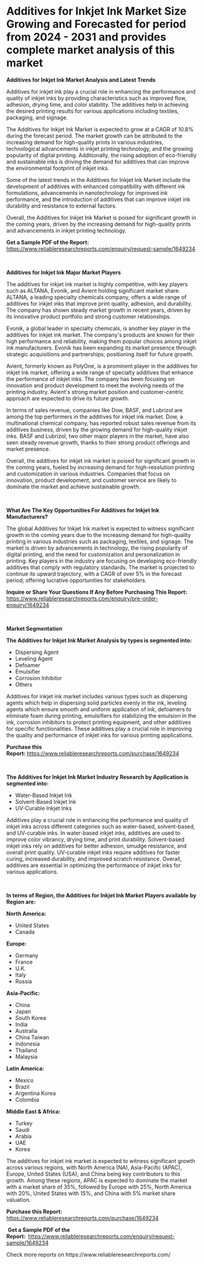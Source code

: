 <p><h1>Additives for Inkjet Ink Market Size Growing and Forecasted for period from 2024 - 2031 and provides complete market analysis of this market</h1></p><p><strong>Additives for Inkjet Ink Market Analysis and Latest Trends</strong></p>
<p><p>Additives for inkjet ink play a crucial role in enhancing the performance and quality of inkjet inks by providing characteristics such as improved flow, adhesion, drying time, and color stability. The additives help in achieving the desired printing results for various applications including textiles, packaging, and signage.</p><p>The Additives for Inkjet Ink Market is expected to grow at a CAGR of 10.8% during the forecast period. The market growth can be attributed to the increasing demand for high-quality prints in various industries, technological advancements in inkjet printing technology, and the growing popularity of digital printing. Additionally, the rising adoption of eco-friendly and sustainable inks is driving the demand for additives that can improve the environmental footprint of inkjet inks.</p><p>Some of the latest trends in the Additives for Inkjet Ink Market include the development of additives with enhanced compatibility with different ink formulations, advancements in nanotechnology for improved ink performance, and the introduction of additives that can improve inkjet ink durability and resistance to external factors.</p><p>Overall, the Additives for Inkjet Ink Market is poised for significant growth in the coming years, driven by the increasing demand for high-quality prints and advancements in inkjet printing technology.</p></p>
<p><strong>Get a Sample PDF of the Report:&nbsp;</strong> <a href="https://www.reliableresearchreports.com/enquiry/request-sample/1649234">https://www.reliableresearchreports.com/enquiry/request-sample/1649234</a></p>
<p>&nbsp;</p>
<p><strong>Additives for Inkjet Ink Major Market Players</strong></p>
<p><p>The additives for inkjet ink market is highly competitive, with key players such as ALTANA, Evonik, and Avient holding significant market share. ALTANA, a leading specialty chemicals company, offers a wide range of additives for inkjet inks that improve print quality, adhesion, and durability. The company has shown steady market growth in recent years, driven by its innovative product portfolio and strong customer relationships.</p><p>Evonik, a global leader in specialty chemicals, is another key player in the additives for inkjet ink market. The company's products are known for their high performance and reliability, making them popular choices among inkjet ink manufacturers. Evonik has been expanding its market presence through strategic acquisitions and partnerships, positioning itself for future growth.</p><p>Avient, formerly known as PolyOne, is a prominent player in the additives for inkjet ink market, offering a wide range of specialty additives that enhance the performance of inkjet inks. The company has been focusing on innovation and product development to meet the evolving needs of the printing industry. Avient's strong market position and customer-centric approach are expected to drive its future growth.</p><p>In terms of sales revenue, companies like Dow, BASF, and Lubrizol are among the top performers in the additives for inkjet ink market. Dow, a multinational chemical company, has reported robust sales revenue from its additives business, driven by the growing demand for high-quality inkjet inks. BASF and Lubrizol, two other major players in the market, have also seen steady revenue growth, thanks to their strong product offerings and market presence.</p><p>Overall, the additives for inkjet ink market is poised for significant growth in the coming years, fueled by increasing demand for high-resolution printing and customization in various industries. Companies that focus on innovation, product development, and customer service are likely to dominate the market and achieve sustainable growth.</p></p>
<p>&nbsp;</p>
<p><strong>What Are The Key Opportunities For Additives for Inkjet Ink Manufacturers?</strong></p>
<p><p>The global Additives for Inkjet Ink market is expected to witness significant growth in the coming years due to the increasing demand for high-quality printing in various industries such as packaging, textiles, and signage. The market is driven by advancements in technology, the rising popularity of digital printing, and the need for customization and personalization in printing. Key players in the industry are focusing on developing eco-friendly additives that comply with regulatory standards. The market is projected to continue its upward trajectory, with a CAGR of over 5% in the forecast period, offering lucrative opportunities for stakeholders.</p></p>
<p><strong>Inquire or Share Your Questions If Any Before Purchasing This Report:</strong> <a href="https://www.reliableresearchreports.com/enquiry/pre-order-enquiry/1649234">https://www.reliableresearchreports.com/enquiry/pre-order-enquiry/1649234</a></p>
<p>&nbsp;</p>
<p><strong>Market Segmentation</strong></p>
<p><strong>The Additives for Inkjet Ink Market Analysis by types is segmented into:</strong></p>
<p><ul><li>Dispersing Agent</li><li>Leveling Agent</li><li>Defoamer</li><li>Emulsifier</li><li>Corrosion Inhibitor</li><li>Others</li></ul></p>
<p><p>Additives for inkjet ink market includes various types such as dispersing agents which help in dispersing solid particles evenly in the ink, leveling agents which ensure smooth and uniform application of ink, defoamers to eliminate foam during printing, emulsifiers for stabilizing the emulsion in the ink, corrosion inhibitors to protect printing equipment, and other additives for specific functionalities. These additives play a crucial role in improving the quality and performance of inkjet inks for various printing applications.</p></p>
<p><strong>Purchase this Report:&nbsp;</strong><a href="https://www.reliableresearchreports.com/purchase/1649234">https://www.reliableresearchreports.com/purchase/1649234</a></p>
<p>&nbsp;</p>
<p><strong>The Additives for Inkjet Ink Market Industry Research by Application is segmented into:</strong></p>
<p><ul><li>Water-Based Inkjet Ink</li><li>Solvent-Based Inkjet Ink</li><li>UV-Curable Inkjet Inks</li></ul></p>
<p><p>Additives play a crucial role in enhancing the performance and quality of inkjet inks across different categories such as water-based, solvent-based, and UV-curable inks. In water-based inkjet inks, additives are used to improve color vibrancy, drying time, and print durability. Solvent-based inkjet inks rely on additives for better adhesion, smudge resistance, and overall print quality. UV-curable inkjet inks require additives for faster curing, increased durability, and improved scratch resistance. Overall, additives are essential in optimizing the performance of inkjet inks for various applications.</p></p>
<p>&nbsp;</p>
<p><strong>In terms of Region, the Additives for Inkjet Ink Market Players available by Region are:</strong></p>
<p>
    <p> <strong> North America: </strong>
        <ul>
            <li>United States</li>
            <li>Canada</li>
        </ul>
        </p> 
    <p> <strong> Europe: </strong>
        <ul>
            <li>Germany</li>
            <li>France</li>
            <li>U.K.</li>
            <li>Italy</li>
            <li>Russia</li>
        </ul>
        </p> 
    <p> <strong> Asia-Pacific: </strong>
        <ul>
            <li>China</li>
            <li>Japan</li>
            <li>South Korea</li>
            <li>India</li>
            <li>Australia</li>
            <li>China Taiwan</li>
            <li>Indonesia</li>
            <li>Thailand</li>
            <li>Malaysia</li>
        </ul>
        </p> 
    <p> <strong> Latin America: </strong>
        <ul>
            <li>Mexico</li>
            <li>Brazil</li>
            <li>Argentina Korea</li>
            <li>Colombia</li>
        </ul>
        </p> 
    <p> <strong> Middle East & Africa: </strong>
        <ul>
            <li>Turkey</li>
            <li>Saudi</li>
            <li>Arabia</li>
            <li>UAE</li>
            <li>Korea</li>
        </ul>
    </p>
    </p>
<p><p>The additives for inkjet ink market is expected to witness significant growth across various regions, with North America (NA), Asia-Pacific (APAC), Europe, United States (USA), and China being key contributors to this growth. Among these regions, APAC is expected to dominate the market with a market share of 35%, followed by Europe with 25%, North America with 20%, United States with 15%, and China with 5% market share valuation.</p></p>
<p><strong>Purchase this Report: </strong><a href="https://www.reliableresearchreports.com/purchase/1649234">https://www.reliableresearchreports.com/purchase/1649234</a></p>
<p>&nbsp;<strong>Get a Sample PDF of the Report:&nbsp;&nbsp;</strong><a href="https://www.reliableresearchreports.com/enquiry/request-sample/1649234">https://www.reliableresearchreports.com/enquiry/request-sample/1649234</a></p>
<p><strong></strong></p>
<p>Check more reports on https://www.reliableresearchreports.com/</p>